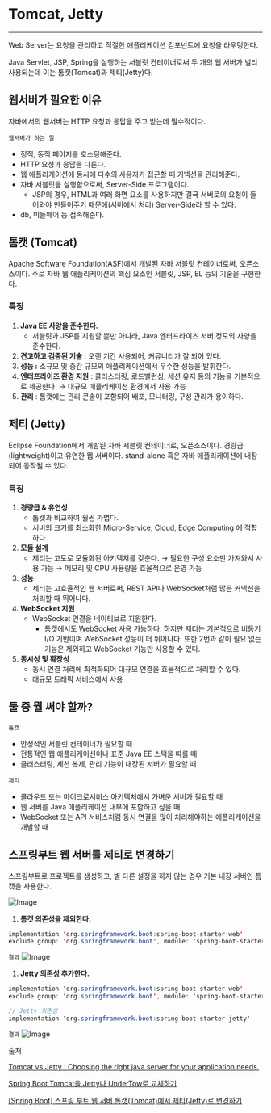 # Tomcat, Jetty

---

Web Server는 요청을 관리하고 적절한 애플리케이션 컴포넌트에 요청을 라우팅한다.

Java Servlet, JSP, Spring을 실행하는 서블릿 컨테이너로써 두 개의 웹 서버가 널리 사용되는데 이는 톰캣(Tomcat)과 제티(Jetty)다.

## 웹서버가 필요한 이유

자바에서의 웹서버는 HTTP 요청과 응답을 주고 받는데 필수적이다.

`웹서버가 하는 일`

- 정적, 동적 페이지를 호스팅해준다.
- HTTP 요청과 응답을 다룬다.
- 웹 애플리케이션에 동시에 다수의 사용자가 접근할 때 커넥션을 관리해준다.
- 자바 서블릿을 실행함으로써, Server-Side 프로그램이다.
    - JSP의 경우, HTML과 여러 화면 요소를 사용하지만 결국 서버로의 요청이 들어와야 만들어주기 때문에(서버에서 처리) Server-Side라 할 수 있다.
- db, 미들웨어 등 접속해준다.

## 톰캣 (Tomcat)

Apache Software Foundation(ASF)에서 개발된 자바 서블릿 컨테이너로써, 오픈소스이다. 주로 자바 웹 애플리케이션의 핵심 요소인 서블릿, JSP, EL 등의 기술을 구현한다.

### 특징

1. **Java EE 사양을 준수한다.**
    - 서블릿과 JSP를 지원할 뿐만 아니라, Java 엔터프라이즈 서버 정도의 사양을 준수한다.
2. **견고하고 검증된 기술** : 오랜 기간 사용되어, 커뮤니티가 잘 되어 있다.
3. **성능 :** 소규모 및 중간 규모의 애플리케이션에서 우수한 성능을 발휘한다.
4. **엔터프라이즈 환경 지원** : 클러스터링, 로드밸런싱, 세션 유지 등의 기능을 기본적으로 제공한다. → 대규모 애플리케이션 환경에서 사용 가능
5. **관리** : 톰캣에는 관리 콘솔이 포함되어 배포, 모니터링, 구성 관리가 용이하다.

## 제티 (Jetty)

Eclipse Foundation에서 개발된 자바 서블릿 컨테이너로, 오픈소스이다. 경량급(lightweight)이고 유연한 웹 서버이다. stand-alone 혹은 자바 애플리케이션에 내장되어 동작될 수 있다.

### 특징

1. **경량급 & 유연성**
    - 톰캣과 비교하여 훨씬 가볍다.
    - 서버의 크기를 최소화한 Micro-Service, Cloud, Edge Computing 에 적합하다.
2. **모듈 설계**
    - 제티는 고도로 모듈화된 아키텍처를 갖춘다. → 필요한 구성 요소만 가져와서 사용 가능 → 메모리 및 CPU 사용량을 효율적으로 운영 가능
3. **성능**
    - 제티는 고효율적인 웹 서버로써, REST API나 WebSocket처럼 많은 커넥션을 처리할 때 뛰어나다.
4. **WebSocket 지원**
    - WebSocket 연결을 네이티브로 지원한다.
        - 톰캣에서도 WebSocket 사용 가능하다.
          하지만 제티는 기본적으로 비동기 I/O 기반이며 WebSocket 성능이 더 뛰어나다.
          또한 2번과 같이 필요 없는 기능은 제외하고 WebSocket 기능만 사용할 수 있다.
5. **동시성 및 확장성**
    - 동시 연결 처리에 최적화되어 대규모 연결을 효율적으로 처리할 수 있다.
    - 대규모 트래픽 서비스에서 사용

## 둘 중 뭘 써야 할까?

`톰캣`

- 안정적인 서블릿 컨테이너가 필요할 때
- 전통적인 웹 애플리케이션이나 표준 Java EE 스택을 따를 때
- 클러스터링, 세션 복제, 관리 기능이 내장된 서버가 필요할 때

`제티`

- 클라우드 또는 마이크로서비스 아키텍처에서 가벼운 서버가 필요할 때
- 웹 서버를 Java 애플리케이션 내부에 포함하고 싶을 때
- WebSocket 또는 API 서비스처럼 동시 연결을 많이 처리해야하는 애플리케이션을 개발할 때

## 스프링부트 웹 서버를 제티로 변경하기

스프링부트로 프로젝트를 생성하고, 별 다른 설정을 하지 않는 경우 기본 내장 서버인 톰캣을 사용한다.

![Image](https://github.com/user-attachments/assets/f7543109-8b8b-4422-8681-bfa537857ff3)

1. **톰캣 의존성을 제외한다.**

```java
implementation 'org.springframework.boot:spring-boot-starter-web' 
exclude group: 'org.springframework.boot', module: 'spring-boot-starter-tomcat'
```

`결과`
![Image](https://github.com/user-attachments/assets/c858e817-ec36-43f6-b293-efdba51ac522)

1. **Jetty 의존성 추가한다.**

```java
implementation 'org.springframework.boot:spring-boot-starter-web' 
exclude group: 'org.springframework.boot', module: 'spring-boot-starter-tomcat'

// Jetty 의존성    
implementation 'org.springframework.boot:spring-boot-starter-jetty'
```

`결과`
![Image](https://github.com/user-attachments/assets/affa62bc-43b7-4e0b-9ee6-7c1ce9ae82a6)

출처

[Tomcat vs Jetty : Choosing the right java server for your application needs.](https://www.linkedin.com/pulse/tomcat-vs-jetty-choosing-right-java-server-your-needs-asutosh-nayak-rpjff/)

[Spring Boot Tomcat을 Jetty나 UnderTow로 교체하기](https://gigyesik.tistory.com/251)

[[Spring Boot] 스프링 부트 웹 서버 톰캣(Tomcat)에서 제티(Jetty)로 변경하기](https://ittrue.tistory.com/385)
